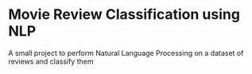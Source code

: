 # Movie Review Classification using NLP
A small project to perform Natural Language Processing on a dataset of reviews and classify them

